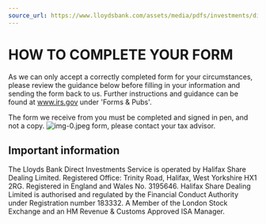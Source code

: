 ```yaml
---
source_url: https://www.lloydsbank.com/assets/media/pdfs/investments/direct-investments/how-to-complete-your-form.pdf
---
```


# HOW TO COMPLETE YOUR FORM

As we can only accept a correctly completed form for your circumstances, please review the guidance below before filling in your information and sending the form back to us. Further instructions and guidance can be found at www.irs.gov under 'Forms \& Pubs'.

The form we receive from you must be completed and signed in pen, and not a copy.
![img-0.jpeg](img-0.jpeg)
form, please contact your tax advisor.

## Important information

The Lloyds Bank Direct Investments Service is operated by Halifax Share Dealing Limited. Registered Office: Trinity Road, Halifax, West Yorkshire HX1 2RG. Registered in England and Wales No. 3195646. Halifax Share Dealing Limited is authorised and regulated by the Financial Conduct Authority under Registration number 183332. A Member of the London Stock Exchange and an HM Revenue \& Customs Approved ISA Manager.
